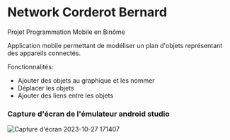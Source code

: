 # Network Corderot Bernard

Projet Programmation Mobile en Binôme

Application mobile permettant de modéliser un plan d'objets représentant des appareils connectés.

Fonctionnalités:

- Ajouter des objets au graphique et les nommer
- Déplacer les objets
- Ajouter des liens entre les objets

 ### Capture d'écran de l'émulateur android studio
  
![Capture d'écran 2023-10-27 171407](https://github.com/Gurvan-B/mobile-network/assets/74820699/ccd9206f-7509-4d05-af08-086bbebb9dd9)
